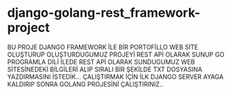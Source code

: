 # django-golang-rest_framework-project
BU PROJE DJANGO FRAMEWORK İLE  BİR PORTOFİLLO WEB SİTE OLUŞTURUP OLUŞTURDUGUMUZ PROJEYİ REST APİ OLARAK SUNUP GO PROGRAMLA DİLİ İLEDE REST APİ OLARAK SUNDUGUMUZ WEB SİTESİNEDEKİ BİLGİLERİ ALIP SIRALI BİR ŞEKİLDE TXT DOSYASINA YAZDIRMASINI İSTEDİK...  ÇALIŞTIRMAK İÇİN İLK DJANGO SERVER AYAGA KALDIRIP SONRA GOLANG PROJESİNİ ÇALIŞTIRINIZ..
